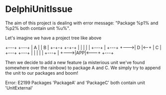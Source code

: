 # DelphiUnitIssue
The aim of this project is dealing with error message: "Package %p1% and %p2% both contain unit %u%".

Let's imagine we have a project tree like above

+---+        +---+
| A |        | B |
+-+-+        +-+-+
  |            |
  |            |
  |    +---+   |    +---+
  +--->| D |<--+    | C |
       +---+        +---+
        |             |
        |             |
        |    +---+    |
        +--->|APP|<---+
             +---+

Then we decide to add a new feature (a misterious unit we've found somewhere over the rainbow) to package A and C. We simply try to append the unit to our packages and boom!

Error: E2199 Packages 'PackageA' and 'PackageC' both contain unit 'UnitExternal'





